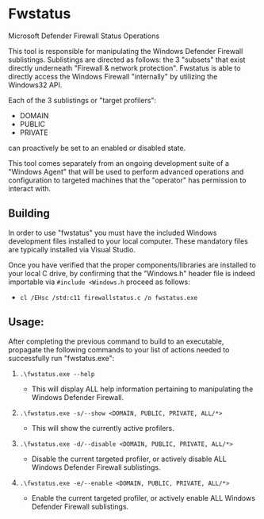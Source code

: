 # Fwstatus
Microsoft Defender Firewall Status Operations

This tool is responsible for manipulating the Windows Defender Firewall sublistings. Sublistings are directed as follows: the 3 "subsets" that exist directly underneath "Firewall & network protection". Fwstatus is able to directly access the Windows
Firewall "internally" by utilizing the Windows32 API.

Each of the 3 sublistings or "target profilers":
  * DOMAIN
  * PUBLIC
  * PRIVATE

can proactively be set to an enabled or disabled state.

This tool comes separately from an ongoing development suite of a "Windows Agent" that will be used to perform advanced operations and configuration to targeted machines that the "operator" has permission to interact with.

## Building
In order to use "fwstatus" you must have the included Windows development files installed to your local computer. These mandatory files are typically installed via Visual Studio.

Once you have verified that the proper components/libraries are installed to your local C drive, by confirming that the "Windows.h" header file is indeed importable via `#include <Windows.h` proceed as follows:
* `cl /EHsc /std:c11 firewallstatus.c /o fwstatus.exe`


## Usage:
After completing the previous command to build to an executable, propagate the following commands to your list of actions needed to successfully run "fwstatus.exe":
1. `.\fwstatus.exe --help`
   - This will display ALL help information pertaining to manipulating the Windows Defender Firewall.

1. `.\fwstatus.exe -s/--show <DOMAIN, PUBLIC, PRIVATE, ALL/*>`
   - This will show the currently active profilers.

1. `.\fwstatus.exe -d/--disable <DOMAIN, PUBLIC, PRIVATE, ALL/*>`
   - Disable the current targeted profiler, or actively disable ALL Windows Defender Firewall sublistings.
  
1. `.\fwstatus.exe -e/--enable <DOMAIN, PUBLIC, PRIVATE, ALL/*>`
   - Enable the current targeted profiler, or actively enable ALL Windows Defender Firewall sublistings.
